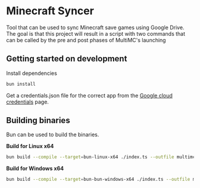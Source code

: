 # Minecraft Syncer

Tool that can be used to sync Minecraft save games using Google Drive.
The goal is that this project will result in a script with two commands that can be called by the
pre and post phases of MultiMC's launching

## Getting started on development

Install dependencies
```sh
bun install
```

Get a credentials.json file for the correct app from the [Google cloud credentials](https://console.cloud.google.com/apis/credentials) page.

## Building binaries

Bun can be used to build the binaries.

**Build for Linux x64**
```sh
bun build --compile --target=bun-linux-x64 ./index.ts --outfile multimc-sync
```

**Build for Windows x64**
```sh
bun build --compile --target=bun-bun-windows-x64 ./index.ts --outfile multimc-sync
```

